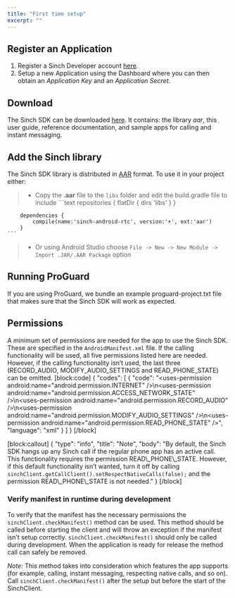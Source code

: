 ```yaml
---
title: "First time setup"
excerpt: ""
---
```

## Register an Application

1.  Register a Sinch Developer account [here](https://portal.sinch.com/#/signup).
2.  Setup a new Application using the Dashboard where you can then obtain an *Application Key* and an *Application Secret*.

## Download

The Sinch SDK can be downloaded [here](././page/downloads). It contains: the library *aar*, this user guide, reference documentation, and sample apps for calling and instant messaging.

## Add the Sinch library

The Sinch SDK library is distributed in [AAR](http://tools.android.com/tech-docs/new-build-system/aar-format) format. To use it in your project either:

>  - Copy the **.aar** file to the `libs` folder and edit the build.gradle file to include
    ```text
        repositories {
            flatDir {
                dirs 'libs'
            }
        }
        
        dependencies {
            compile(name:'sinch-android-rtc', version:'+', ext:'aar')
        }
    ```

>  - Or using Android Studio choose `File -> New -> New Module -> Import .JAR/.AAR Package` option

## Running ProGuard

If you are using ProGuard, we bundle an example proguard-project.txt file that makes sure that the Sinch SDK will work as expected.

## Permissions

A minimum set of permissions are needed for the app to use the Sinch SDK. These are specified in the `AndroidManifest.xml` file. If the calling functionality will be used, all five permissions listed here are needed. However, if the calling functionality isn’t used, the last three (RECORD\_AUDIO, MODIFY\_AUDIO\_SETTINGS and READ\_PHONE\_STATE) can be omitted.
[block:code]
{
  "codes": [
    {
      "code": "<uses-permission android:name=\"android.permission.INTERNET\" />\n<uses-permission android:name=\"android.permission.ACCESS_NETWORK_STATE\" />\n<uses-permission android:name=\"android.permission.RECORD_AUDIO\" />\n<uses-permission android:name=\"android.permission.MODIFY_AUDIO_SETTINGS\" />\n<uses-permission android:name=\"android.permission.READ_PHONE_STATE\" />",
      "language": "xml"
    }
  ]
}
[/block]

[block:callout]
{
  "type": "info",
  "title": "Note",
  "body": "By default, the Sinch SDK hangs up any Sinch call if the regular phone app has an active call. This functionality requires the permission READ\\_PHONE\\_STATE. However, if this default functionality isn’t wanted, turn it off by calling `sinchClient.getCallClient().setRespectNativeCalls(false);` and the permission READ\\_PHONE\\_STATE is not needed."
}
[/block]
### Verify manifest in runtime during development

To verify that the manifest has the necessary permissions the `sinchClient.checkManifest()` method can be used. This method should be called before starting the client and will throw an exception if the manifest isn’t setup correctly. `sinchClient.checkManifest()` should only be called during development. When the application is ready for release the method call can safely be removed.

*Note:* This method takes into consideration which features the app supports (for example, calling, instant messaging, respecting native calls, and so on). Call `sinchClient.checkManifest()` after the setup but before the start of the SinchClient.